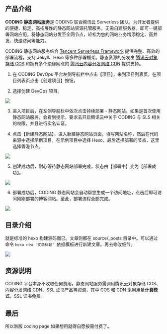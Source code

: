 ## 产品介绍

**CODING 静态网站服务**是 CODING 联合腾讯云 Serverless 团队，为开发者提供的便捷、稳定、高拓展性的静态网站资源托管服务。无需自建服务器，即可一键部署网站应用，将静态网站分发至全网节点，轻松为您的网站业务增添稳定、高并发、快速访问等能力。

CODING 静态网站服务结合 [Tencent Serverless Framework](https://cloud.tencent.com/product/sls) 提供完整、高效的部署流程，支持 Jekyll、Hexo 等多种部署框架。静态资源的分发由 [腾讯云对象存储 COS](https://cloud.tencent.com/product/cos) 和拥有多个边缘网点的 [腾讯云内容分发网络 CDN](https://cloud.tencent.com/product/cdn) 提供支持。

1. 在 CODING DevOps 平台左侧导航栏中点击【项目】，来到项目列表页，在项目列表页点击【创建项目】按钮。

2. 选择创建 DevOps 项目。

![](https://upload-images.jianshu.io/upload_images/1662509-a2b98112ad8ebe86.png?imageMogr2/auto-orient/strip%7CimageView2/2/w/1240)

3. 进入项目后，在左侧导航栏中依次点击持续部署 - 静态网站。如果是首次使用静态网站服务，会看到提示，要求去开启腾讯云中关于 CODING 与 SLS 相关的权限，并且进行实名认证。

4. 点击【新建静态网站】，进入新建静态网站页面，填写网站名称，然后在代码来源中选择示例项目，在示例项目中选择 Hexo，最后选择部署的节点，这里选择香港节点。

![](https://upload-images.jianshu.io/upload_images/1662509-e24c4cbd7fe1962c.png?imageMogr2/auto-orient/strip%7CimageView2/2/w/1240)

5. 创建成功后，耐心等待静态网站部署完成，状态由【部署中】变为【部署成功】。

![](https://upload-images.jianshu.io/upload_images/1662509-c623ad09a44aa103.png?imageMogr2/auto-orient/strip%7CimageView2/2/w/1240)

6. 部署成功后，CODING 静态网站会自动帮您生成一个访问地址，点击后即可访问刚刚部署的博客网站。至此，部署流程全部完成。

![](https://upload-images.jianshu.io/upload_images/1662509-c8404e41ac4ba2f3.png?imageMogr2/auto-orient/strip%7CimageView2/2/w/1240)

## 目录介绍

就是标准的 hexo 构建源码而已。文章则都在 source/_posts 目录中。可以通过命令 `hexo new '文章标题' `依据模板进行新建文章。再去修改细节。

![](https://upload-images.jianshu.io/upload_images/1662509-c151397e458d924d.png?imageMogr2/auto-orient/strip%7CimageView2/2/w/1240)

## 资源说明

CODING 平台本身不收取任何费用。静态网站服务需调用腾讯云对象存储 COS、内容分发网络 CDN、SSL 证书产品等资源，其中 COS 和 CDN 采用用量**计费模式**，SSL 证书免费。

## 最后

所以新版 coding page 如果想用就得自愿按需付费了。
